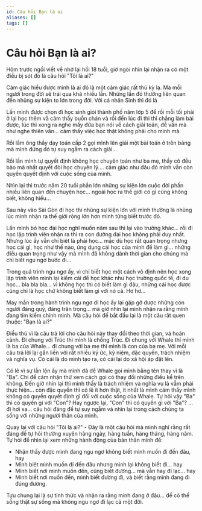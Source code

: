 ```yaml
---
id: Câu hỏi Bạn là ai
aliases: []
tags: []
---
```


# Câu hỏi Bạn là ai?

Hôm trước ngồi viết về nhở lại hồi 18 tuổi, giờ ngòi nhìn lại nhận ra có một
điều bị sót đó là câu hỏi "Tôi là ai?"

Cảm giác hiểu được mình là ai đó là một cảm giác rất thú kỳ lạ. Mà mỗi người
trong đời sẽ trải qua khá nhiều lần. Những lần đó thường liên quan đến nhũng sự
kiện to lớn trong đời. Vởi cá nhân Sinh thì đó là

Lần mình được chọn đi học sinh giỏi thành phố năm lớp 5 để rồi mỗi tối phải ở
lại học thêm vằ cảm thấy buồn chán và rồi đến lúc đi thi thì chẳng làm bài được,
lúc thi xong ra nghe mấy đứa bạn nói vế cách giải toán, đề văn mà như nghe thiên
văn... cảm thấy việc học thật không phải cho mình mà.

Rồi lầm ông thầy dạy toán cấp 2 gọi mình lên giải một bài toán ở trên bảng mà
mình đứng đó tự suy ngẫm ra cách giải...

Rồi lần mình tự quyết định không học chuyên toán như ba mẹ, thầy cô đều bảo mà
nhất quyết đòi học chuyên lý.... cảm giác như đâu đó mình vẫn còn quyền quyết
định với cuộc sống của mình.

Nhìn lại thì trước năm 20 tuổi phần lớn những sự kiện lớn cuộc đời phần nhiều
liên quan đến chuyện học... ngoài học ra thế giới có gì cũng không biết, không
hiểu...

Sau này vào Sài Gòn đi học thì nhũng sự kiện lớn với mình thường là nhũng lúc
mình nhận ra thế giới rộng lớn hơn mình từng biết trước đó.

Lần mình bỏ học đại học nghĩ muốn năm sau thi lại vào trường khác... rồi đi học
lập trình viên nhận ra thì ra con đường đại học không phải duy nhất. Nhưng lúc
ấy vẫn chỉ biêt là phải học... mặc dù học rất quan trọng nhưng học cái gì, học
như thế nào, ứng dụng cái học của mình để làm gì... những điều quan trọng như
vậy mà mình đã không dành thời gian cho chúng mà chỉ biết ngu ngơ bước đi...

Trong quá trình ngu ngơ ấy, vì chỉ biết học một cách vô định nên học xong lập
trình viên mình lại kiếm cái để học khác như học trường quốc tế, đi du học...
bla bla bla... vì không học thì có biết làm gì đâu, những cái học được cũng chỉ
là học chứ không biết làm gì với nó cả. Hơ hơ...

May mắn trong hành trình ngu ngơ đi học ấy lại gặp gỡ được những con người đáng
quý, đáng trân trọng... mà giờ nhìn lại mình nhận ra rằng mình đang tím kiếm
chính mình. Mà câu hỏi đế bắt đầu lại là một câu rât quen thuộc: "Bạn là ai?"

Điều thú vì là câu trả lời cho câu hỏi này thay đổi theo thời gian, và hoản
cảnh. Đi chung với Trúc thì mình là chồng Trúc. Đi chung với Whale thí mình là
ba của Whale... đi chung với ba mẹ thì mình là con của ba mẹ. Vởi mỗi câu trả
lời lại gắn liền vởi rất nhiều ký ức, kỷ niệm, đặc quyền, trách nhiệm và nghĩa
vụ. Có cái là do mình tạo ra, có cái lại do xã hội áp đặt lên.

Có lẽ vì sự lẫn lộn ấy mà mình đã để Whale gọi mình bằng tên thay vì là "Ba".
Chỉ để cảm nhận thử xem cách gọi có thay đổi những điều kể trên không. Đến giờ
nhìn lại thì mình thấy là trách nhiệm và nghĩa vụ là vẫm phải thực hiện... còn
đặc quyền thì có lẽ ít hơn thật, ít nhất là mình cám thẩy mình không có quyền
quyết định gì đối với cuộc sống của Whale. Tự hỏi vậy "Ba" thì có quyền gì với
"Con"? Hay ngược lại, "Con" thì có quyền gì vời "Ba"? ... đi hơi xa... câu hỏi
đáng để tự suy ngẫm và nhìn lại trong cách chúng ta sống với những người thân
của mình.

Quay lại với câu hỏi "Tôi là ai?" - Đây là một câu hỏi mà mình nghĩ rằng rất
đáng đế tự hỏi thường xuyên hàng ngày, hàng tuần, hàng tháng, hàng năm. Tự hỏi
để nhìn lại xem những hành động của bản thân mình để:

- Nhận thấy được mình đang ngu ngơ không biết mình muốn đi đến đâu, hay
- Mình biêt mình muốn đi đến đâu nhưng mình lại không biết đi... hay
- Mình biết nơi mình muốn đến, cũng biết đường... mà vẫn hay đi lạc... hay
- Mình biết nơi muốn đến, mình biết đường đi, và biết rằng mình đang đi đúng
  đường.

Tựu chung lại là sự tỉnh thức và nhận ra rằng mình đang ở đâu... để có thể sống
thật sự sống mà không ngu ngơ đi lạc cả một đời.
